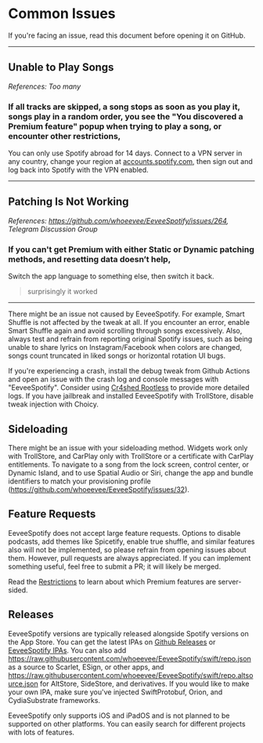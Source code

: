 # Common Issues

If you're facing an issue, read this document before opening it on GitHub.

***

## Unable to Play Songs
_References: Too many_
### If all tracks are skipped, a song stops as soon as you play it, songs play in a random order, you see the "You discovered a Premium feature" popup when trying to play a song, or encounter other restrictions,
You can only use Spotify abroad for 14 days. Connect to a VPN server in any country, change your region at [accounts.spotify.com](https://accounts.spotify.com), then sign out and log back into Spotify with the VPN enabled.

***

## Patching Is Not Working
_References: https://github.com/whoeevee/EeveeSpotify/issues/264, Telegram Discussion Group_
### If you can't get Premium with either Static or Dynamic patching methods, and resetting data doesn’t help,
Switch the app language to something else, then switch it back.
> surprisingly it worked

***

There might be an issue not caused by EeveeSpotify. For example, Smart Shuffle is not affected by the tweak at all. If you encounter an error, enable Smart Shuffle again and avoid scrolling through songs excessively. Also, always test and refrain from reporting original Spotify issues, such as being unable to share lyrics on Instagram/Facebook when colors are changed, songs count truncated in liked songs or horizontal rotation UI bugs.

If you're experiencing a crash, install the debug tweak from Github Actions and open an issue with the crash log and console messages with "EeveeSpotify". Consider using [Cr4shed Rootless](https://github.com/crazymind90/Cr4shed-Rootless) to provide more detailed logs. If you have jailbreak and installed EeveeSpotify with TrollStore, disable tweak injection with Choicy.

## Sideloading

There might be an issue with your sideloading method. Widgets work only with TrollStore, and CarPlay only with TrollStore or a certificate with CarPlay entitlements. To navigate to a song from the lock screen, control center, or Dynamic Island, and to use Spatial Audio or Siri, change the app and bundle identifiers to match your provisioning profile (https://github.com/whoeevee/EeveeSpotify/issues/32).

## Feature Requests

EeveeSpotify does not accept large feature requests. Options to disable podcasts, add themes like Spicetify, enable true shuffle, and similar features also will not be implemented, so please refrain from opening issues about them. However, pull requests are always appreciated. If you can implement something useful, feel free to submit a PR; it will likely be merged.

Read the [Restrictions](https://github.com/whoeevee/EeveeSpotify?tab=readme-ov-file#restrictions) to learn about which Premium features are server-sided.

## Releases

EeveeSpotify versions are typically released alongside Spotify versions on the App Store. You can get the latest IPAs on [Github Releases](https://github.com/whoeevee/EeveeSpotify/releases) or [EeveeSpotify IPAs](https://t.me/SpotilifeIPAs). You can also add https://raw.githubusercontent.com/whoeevee/EeveeSpotify/swift/repo.json as a source to Scarlet, ESign, or other apps, and https://raw.githubusercontent.com/whoeevee/EeveeSpotify/swift/repo.altsource.json for AltStore, SideStore, and derivatives. If you would like to make your own IPA, make sure you've injected SwiftProtobuf, Orion, and CydiaSubstrate frameworks.

EeveeSpotify only supports iOS and iPadOS and is not planned to be supported on other platforms. You can easily search for different projects with lots of features.
